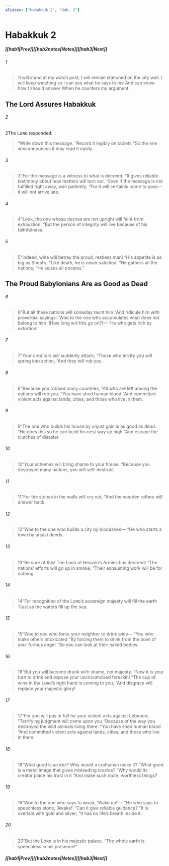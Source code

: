 ```yaml
---
aliases: ["Habakkuk 2", "Hab. 2"]
---
```

# Habakkuk 2
##### <span class=arrow-left></span>[[hab1|Prev]]<span class=navigation-separator></span>[[hab2notes|Notes]]<span class=navigation-separator></span>[[hab3|Next]]<span class=arrow-right></span>
###### 1
><span class=verse-first-poetry>1</span>I will stand at my watch post;
>I will remain stationed on the city wall.
>I will keep watching so I can see what he says to me
>And can know how I should answer
>When he counters my argument.
## The Lord Assures Habakkuk
###### 2
<span class=verse-body>2</span>The Lᴏʀᴅ responded:
<div class=paragraph-break></div>

><span class=poetry-quote-double>“</span>Write down this message.
><span class=poetry-quote-double>“</span>Record it legibly on tablets
><span class=poetry-quote-double>“</span>So the one who announces it may read it easily.
###### 3
><span class=verse-body-poetry>3</span><span class=poetry-quote-double>“</span>For the message is a witness to what is decreed;
><span class=poetry-quote-double>“</span>It gives reliable testimony about how matters will turn out.
><span class=poetry-quote-double>“</span>Even if the message is not fulfilled right away, wait patiently;
><span class=poetry-quote-double>“</span>For it will certainly come to pass—it will not arrive late.
<div class=paragraph-break></div>

###### 4
><span class=verse-first-poetry>4</span><span class=poetry-quote-double>“</span>Look, the one whose desires are not upright will faint from exhaustion,
><span class=poetry-quote-double>“</span>But the person of integrity will live because of his faithfulness.
###### 5
><span class=verse-body-poetry>5</span><span class=poetry-quote-double>“</span>Indeed, wine will betray the proud, restless man!
><span class=poetry-quote-double>“</span>His appetite is as big as Sheol’s;
><span class=poetry-quote-double>“</span>Like death, he is never satisfied.
><span class=poetry-quote-double>“</span>He gathers all the nations;
><span class=poetry-quote-double>“</span>He seizes all peoples.”
## The Proud Babylonians Are as Good as Dead
###### 6
><span class=verse-first-poetry>6</span><span class=poetry-quote-double>“</span>But all these nations will someday taunt him
><span class=poetry-quote-double>“</span>And ridicule him with proverbial sayings:
><span class=poetry-quote-single>‘</span>Woe to the one who accumulates what does not belong to him
><span class=poetry-quote-single>‘</span>(How long will this go on?)—
><span class=poetry-quote-single>‘</span>He who gets rich by extortion!’
###### 7
><span class=verse-body-poetry>7</span><span class=poetry-quote-double>“</span>Your creditors will suddenly attack;
><span class=poetry-quote-double>“</span>Those who terrify you will spring into action,
><span class=poetry-quote-double>“</span>And they will rob you.
###### 8
><span class=verse-body-poetry>8</span><span class=poetry-quote-double>“</span>Because you robbed many countries,
><span class=poetry-quote-double>“</span>All who are left among the nations will rob you.
><span class=poetry-quote-double>“</span>You have shed human blood
><span class=poetry-quote-double>“</span>And committed violent acts against lands, cities, and those who live in them.
<div class=paragraph-break></div>

###### 9
><span class=verse-first-poetry>9</span><span class=poetry-quote-double>“</span>The one who builds his house by unjust gain is as good as dead.
><span class=poetry-quote-double>“</span>He does this so he can build his nest way up high
><span class=poetry-quote-double>“</span>And escape the clutches of disaster.
###### 10
><span class=verse-body-poetry>10</span><span class=poetry-quote-double>“</span>Your schemes will bring shame to your house.
><span class=poetry-quote-double>“</span>Because you destroyed many nations, you will self-destruct.
###### 11
><span class=verse-body-poetry>11</span><span class=poetry-quote-double>“</span>For the stones in the walls will cry out,
><span class=poetry-quote-double>“</span>And the wooden rafters will answer back.
<div class=paragraph-break></div>

###### 12
><span class=verse-first-poetry>12</span><span class=poetry-quote-double>“</span>Woe to the one who builds a city by bloodshed—
><span class=poetry-quote-double>“</span>He who starts a town by unjust deeds.
###### 13
><span class=verse-body-poetry>13</span><span class=poetry-quote-double>“</span>Be sure of this! The Lᴏʀᴅ of Heaven’s Armies has decreed:
><span class=poetry-quote-double>“</span>The nations’ efforts will go up in smoke;
><span class=poetry-quote-double>“</span>Their exhausting work will be for nothing.
###### 14
><span class=verse-body-poetry>14</span><span class=poetry-quote-double>“</span>For recognition of the Lᴏʀᴅ’s sovereign majesty will fill the earth
><span class=poetry-quote-double>“</span>Just as the waters fill up the sea.
<div class=paragraph-break></div>

###### 15
><span class=verse-first-poetry>15</span><span class=poetry-quote-double>“</span>Woe to you who force your neighbor to drink wine—
><span class=poetry-quote-double>“</span>You who make others intoxicated
><span class=poetry-quote-double>“</span>By forcing them to drink from the bowl of your furious anger
><span class=poetry-quote-double>“</span>So you can look at their naked bodies.
###### 16
><span class=verse-body-poetry>16</span><span class=poetry-quote-double>“</span>But you will become drunk with shame, not majesty.
><span class=poetry-quote-double>“</span>Now it is your turn to drink and expose your uncircumcised foreskin!
><span class=poetry-quote-double>“</span>The cup of wine in the Lᴏʀᴅ’s right hand is coming to you,
><span class=poetry-quote-double>“</span>And disgrace will replace your majestic glory!
###### 17
><span class=verse-body-poetry>17</span><span class=poetry-quote-double>“</span>For you will pay in full for your violent acts against Lebanon;
><span class=poetry-quote-double>“</span>Terrifying judgment will come upon you
><span class=poetry-quote-double>“</span>Because of the way you destroyed the wild animals living there.
><span class=poetry-quote-double>“</span>You have shed human blood
><span class=poetry-quote-double>“</span>And committed violent acts against lands, cities, and those who live in them.
<div class=paragraph-break></div>

###### 18
><span class=verse-first-poetry>18</span><span class=poetry-quote-double>“</span>What good is an idol? Why would a craftsman make it?
><span class=poetry-quote-double>“</span>What good is a metal image that gives misleading oracles?
><span class=poetry-quote-double>“</span>Why would its creator place his trust in it
><span class=poetry-quote-double>“</span>And make such mute, worthless things?
###### 19
><span class=verse-body-poetry>19</span><span class=poetry-quote-double>“</span>Woe to the one who says to wood, ‘Wake up!’—
><span class=poetry-quote-double>“</span>He who says to speechless stone, ‘Awake!’
><span class=poetry-quote-double>“</span>Can it give reliable guidance?
><span class=poetry-quote-double>“</span>It is overlaid with gold and silver;
><span class=poetry-quote-double>“</span>It has no life’s breath inside it.
###### 20
><span class=verse-body-poetry>20</span><span class=poetry-quote-double>“</span>But the Lᴏʀᴅ is in his majestic palace.
><span class=poetry-quote-double>“</span>The whole earth is speechless in his presence!”
##### <span class=arrow-left></span>[[hab1|Prev]]<span class=navigation-separator></span>[[hab2notes|Notes]]<span class=navigation-separator></span>[[hab3|Next]]<span class=arrow-right></span>